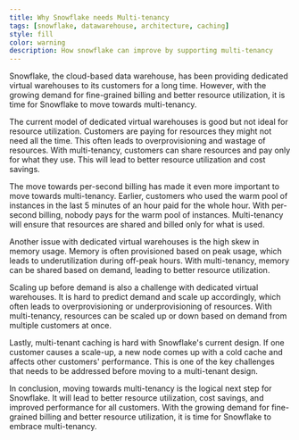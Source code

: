 ```yaml
---
title: Why Snowflake needs Multi-tenancy
tags: [snowflake, datawarehouse, architecture, caching]
style: fill
color: warning
description: How snowflake can improve by supporting multi-tenancy
---
```


Snowflake, the cloud-based data warehouse, has been providing dedicated virtual warehouses to its customers for a long time. However, with the growing demand for fine-grained billing and better resource utilization, it is time for Snowflake to move towards multi-tenancy.

The current model of dedicated virtual warehouses is good but not ideal for resource utilization. Customers are paying for resources they might not need all the time. This often leads to overprovisioning and wastage of resources. With multi-tenancy, customers can share resources and pay only for what they use. This will lead to better resource utilization and cost savings.

The move towards per-second billing has made it even more important to move towards multi-tenancy. Earlier, customers who used the warm pool of instances in the last 5 minutes of an hour paid for the whole hour. With per-second billing, nobody pays for the warm pool of instances. Multi-tenancy will ensure that resources are shared and billed only for what is used.

Another issue with dedicated virtual warehouses is the high skew in memory usage. Memory is often provisioned based on peak usage, which leads to underutilization during off-peak hours. With multi-tenancy, memory can be shared based on demand, leading to better resource utilization.

Scaling up before demand is also a challenge with dedicated virtual warehouses. It is hard to predict demand and scale up accordingly, which often leads to overprovisioning or underprovisioning of resources. With multi-tenancy, resources can be scaled up or down based on demand from multiple customers at once.

Lastly, multi-tenant caching is hard with Snowflake's current design. If one customer causes a scale-up, a new node comes up with a cold cache and affects other customers' performance. This is one of the key challenges that needs to be addressed before moving to a multi-tenant design.

In conclusion, moving towards multi-tenancy is the logical next step for Snowflake. It will lead to better resource utilization, cost savings, and improved performance for all customers. With the growing demand for fine-grained billing and better resource utilization, it is time for Snowflake to embrace multi-tenancy.
